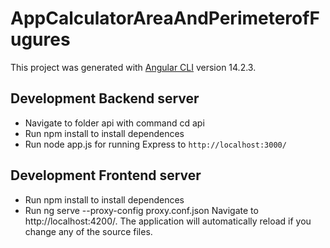 # AppCalculatorAreaAndPerimeterofFugures

This project was generated with [Angular CLI](https://github.com/angular/angular-cli) version 14.2.3.

## Development Backend server
- Navigate to folder api with command cd api 
- Run npm install to install dependences
- Run node app.js for running Express to `http://localhost:3000/`
 

## Development Frontend server
- Run npm install to install dependences
- Run ng serve --proxy-config proxy.conf.json  Navigate to http://localhost:4200/. The application will automatically reload if you change any of the source files.


